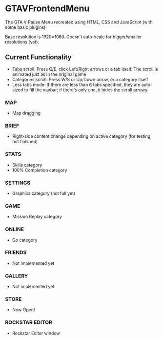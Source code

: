 # GTAVFrontendMenu

The GTA V Pause Menu recreated using HTML, CSS and JavaScript (with some basic plugins).

Base resolution is 1920×1080. Doesn't auto-scale for bigger/smaller resolutions (yet).

## Current Functionality
* Tabs scroll: Press Q/E, click Left/Right arrows or a tab itself. The scroll is animated just as in the original game
* Categories scroll: Press W/S or Up/Down arrow, or a category itself
* Less tabs mode: If there are less than 6 tabs specified, they are auto-sized to fill the navbar; if there's only one, it hides the scroll arrows 

### MAP
* Map dragging

### BRIEF
* Right-side content change depending on active category (for testing, not finished)

### STATS
* Skills category
* 100% Completion category

### SETTINGS
* Graphics category (not full yet)

### GAME
* Mission Replay category

### ONLINE
* Go category

### FRIENDS
* Not implemented yet

### GALLERY
* Not implemented yet

### STORE
* Now Open!

### ROCKSTAR EDITOR
* Rockstar Editor window
